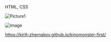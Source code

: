 HTML, CSS       

![Picture1](https://user-images.githubusercontent.com/50823200/173808019-a7d5b3d2-0cfd-4198-8578-059735efc971.png)  

![image](https://user-images.githubusercontent.com/50823200/173808380-717c7b7e-923a-40ec-9c42-53065502c2c0.png)  

https://kirill-zhernakov.github.io/kinomonster-first/
